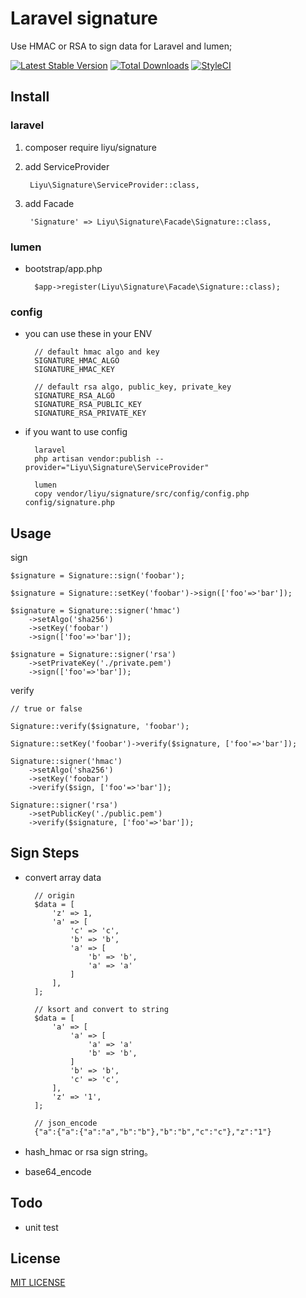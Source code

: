 # Laravel signature

Use HMAC or RSA to sign data for Laravel and lumen;

[![Latest Stable Version](https://poser.pugx.org/liyu/signature/version)](https://packagist.org/packages/liyu/signature)
[![Total Downloads](https://poser.pugx.org/liyu/signature/downloads)](https://packagist.org/packages/liyu/signature)
[![StyleCI](https://styleci.io/repos/76261016/shield)](https://styleci.io/repos/76261016096)


## Install

### laravel

1. composer require liyu/signature
2. add ServiceProvider

        Liyu\Signature\ServiceProvider::class,
3. add Facade

        'Signature' => Liyu\Signature\Facade\Signature::class,

### lumen

- bootstrap/app.php

        $app->register(Liyu\Signature\Facade\Signature::class);

### config

- you can use these in your ENV

        // default hmac algo and key
        SIGNATURE_HMAC_ALGO
        SIGNATURE_HMAC_KEY

        // default rsa algo, public_key, private_key
        SIGNATURE_RSA_ALGO
        SIGNATURE_RSA_PUBLIC_KEY
        SIGNATURE_RSA_PRIVATE_KEY

- if you want to use config

        laravel
        php artisan vendor:publish --provider="Liyu\Signature\ServiceProvider"

        lumen
        copy vendor/liyu/signature/src/config/config.php config/signature.php

## Usage

sign

    $signature = Signature::sign('foobar');

    $signature = Signature::setKey('foobar')->sign(['foo'=>'bar']);

    $signature = Signature::signer('hmac')
        ->setAlgo('sha256')
        ->setKey('foobar')
        ->sign(['foo'=>'bar']);

    $signature = Signature::signer('rsa')
        ->setPrivateKey('./private.pem')
        ->sign(['foo'=>'bar']);

verify

    // true or false

    Signature::verify($signature, 'foobar');

    Signature::setKey('foobar')->verify($signature, ['foo'=>'bar']);

    Signature::signer('hmac')
        ->setAlgo('sha256')
        ->setKey('foobar')
        ->verify($sign, ['foo'=>'bar']);

    Signature::signer('rsa')
        ->setPublicKey('./public.pem')
        ->verify($signature, ['foo'=>'bar']);

## Sign Steps

- convert array data

        // origin
        $data = [
            'z' => 1,
            'a' => [
                'c' => 'c',
                'b' => 'b',
                'a' => [
                    'b' => 'b',
                    'a' => 'a'
                ]
            ],
        ];

        // ksort and convert to string
        $data = [
            'a' => [
                'a' => [
                    'a' => 'a'
                    'b' => 'b',
                ]
                'b' => 'b',
                'c' => 'c',
            ],
            'z' => '1',
        ];

        // json_encode
        {"a":{"a":{"a":"a","b":"b"},"b":"b","c":"c"},"z":"1"}

- hash_hmac or rsa sign string。
- base64_encode

## Todo

- unit test

## License

[MIT LICENSE](https://github.com/liyu001989/signature/blob/master/LICENSE)
